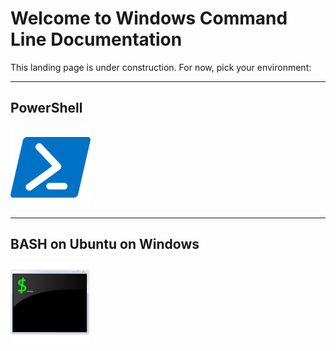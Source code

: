 # Welcome to Windows Command Line Documentation

This landing page is under construction.  For now, pick your environment:

----------------------

## PowerShell
<a href="https://msdn.microsoft.com/commandline/powershell">
  <img src="./media/PSicon2.png" alt="PowerShell Documentation" style="width:128px;height:128px;border:0">
</a>

----------------------

## BASH on Ubuntu on Windows
<a href="https://msdn.microsoft.com/commandline/wsl">
  <img src="./media/bash.png" alt="BASH on Ubuntu on Windows Documentation" style="width:128px;height:128px;border:0">
</a>